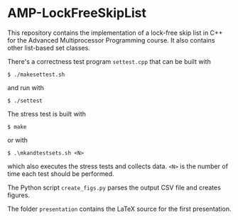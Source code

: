 AMP-LockFreeSkipList
====================

This repository contains the implementation of a lock-free skip list in C++ for the Advanced Multiprocessor Programming course.
It also contains other list-based set classes.

There's a correctness test program `settest.cpp` that can be built with

```shell
$ ./makesettest.sh
```

and run with

```shell
$ ./settest
```

The stress test is built with 

```shell
$ make
```

or with

```shell
$ .\mkandtestsets.sh <N>
```

which also executes the stress tests and collects data. ```<N>``` is the number of time each test should be performed.

The Python script ```create_figs.py``` parses the output CSV file and creates figures.

The folder ```presentation``` contains the LaTeX source for the first presentation.
